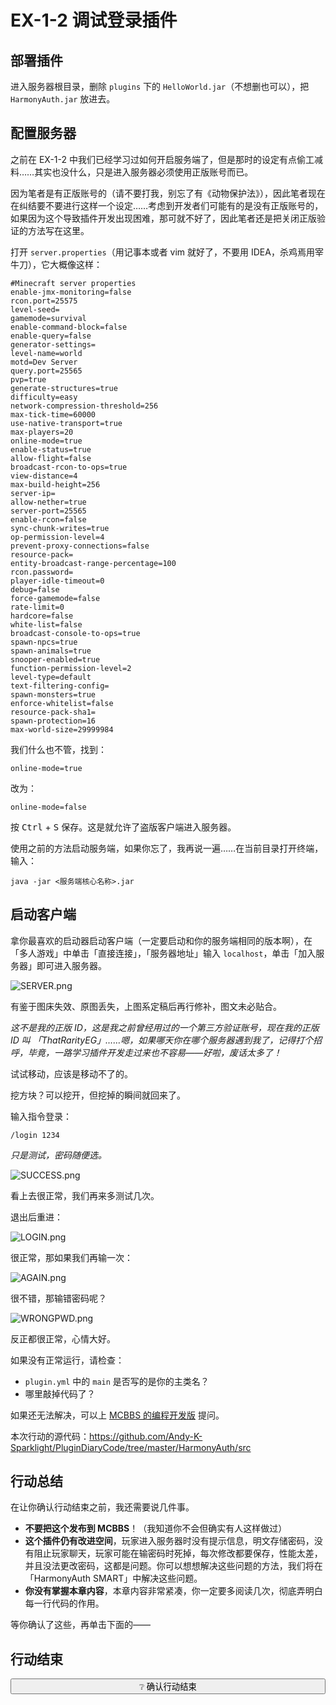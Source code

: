 # EX-1-2 调试登录插件

## 部署插件

进入服务器根目录，删除 `plugins` 下的 `HelloWorld.jar`（不想删也可以），把 `HarmonyAuth.jar` 放进去。

## 配置服务器

之前在 EX-1-2 中我们已经学习过如何开启服务端了，但是那时的设定有点偷工减料……其实也没什么，只是进入服务器必须使用正版账号而已。

因为笔者是有正版账号的（请不要打我，别忘了有《动物保护法》），因此笔者现在在纠结要不要进行这样一个设定……考虑到开发者们可能有的是没有正版账号的，如果因为这个导致插件开发出现困难，那可就不好了，因此笔者还是把关闭正版验证的方法写在这里。

打开 `server.properties`（用记事本或者 vim 就好了，不要用 IDEA，杀鸡焉用宰牛刀），它大概像这样：

```properties
#Minecraft server properties
enable-jmx-monitoring=false
rcon.port=25575
level-seed=
gamemode=survival
enable-command-block=false
enable-query=false
generator-settings=
level-name=world
motd=Dev Server
query.port=25565
pvp=true
generate-structures=true
difficulty=easy
network-compression-threshold=256
max-tick-time=60000
use-native-transport=true
max-players=20
online-mode=true
enable-status=true
allow-flight=false
broadcast-rcon-to-ops=true
view-distance=4
max-build-height=256
server-ip=
allow-nether=true
server-port=25565
enable-rcon=false
sync-chunk-writes=true
op-permission-level=4
prevent-proxy-connections=false
resource-pack=
entity-broadcast-range-percentage=100
rcon.password=
player-idle-timeout=0
debug=false
force-gamemode=false
rate-limit=0
hardcore=false
white-list=false
broadcast-console-to-ops=true
spawn-npcs=true
spawn-animals=true
snooper-enabled=true
function-permission-level=2
level-type=default
text-filtering-config=
spawn-monsters=true
enforce-whitelist=false
resource-pack-sha1=
spawn-protection=16
max-world-size=29999984
```

我们什么也不管，找到：

```properties
online-mode=true
```

改为：

```properties
online-mode=false
```

按 <kbd>Ctrl</kbd> + <kbd>S</kbd> 保存。这是就允许了盗版客户端进入服务器。

使用之前的方法启动服务端，如果你忘了，我再说一遍……在当前目录打开终端，输入：

```
java -jar <服务端核心名称>.jar
```

## 启动客户端

拿你最喜欢的启动器启动客户端（一定要启动和你的服务端相同的版本啊），在「多人游戏」中单击「直接连接」，「服务器地址」输入 `localhost`，单击「加入服务器」即可进入服务器。

![SERVER.png](https://s2.loli.net/2022/04/15/hBlogFdRup6v91N.png)

有鉴于图床失效、原图丢失，上图系定稿后再行修补，图文未必贴合。

*这不是我的正版 ID，这是我之前曾经用过的一个第三方验证账号，现在我的正版 ID 叫 「ThatRarityEG」……嗯，如果哪天你在哪个服务器遇到我了，记得打个招呼，毕竟，一路学习插件开发走过来也不容易——好啦，废话太多了！*

试试移动，应该是移动不了的。

挖方块？可以挖开，但挖掉的瞬间就回来了。

输入指令登录：

```
/login 1234
```

*只是测试，密码随便选。*

![SUCCESS.png](https://s2.loli.net/2022/04/15/jXtZQgb3vfcpFd2.png)

看上去很正常，我们再来多测试几次。

退出后重进：

![LOGIN.png](https://s2.loli.net/2022/04/15/P9gXE4N6aubeshW.png)

很正常，那如果我们再输一次：

![AGAIN.png](https://s2.loli.net/2022/04/15/h2gUNLGamnBY3DH.png)

很不错，那输错密码呢？

![WRONGPWD.png](https://s2.loli.net/2022/04/15/nwugel6HVPomjsL.png)

反正都很正常，心情大好。

如果没有正常运行，请检查：

- `plugin.yml` 中的 `main` 是否写的是你的主类名？
- 哪里敲掉代码了？

如果还无法解决，可以上 [MCBBS 的编程开发版](https://www.mcbbs.net/forum-development-1.html) 提问。

本次行动的源代码：https://github.com/Andy-K-Sparklight/PluginDiaryCode/tree/master/HarmonyAuth/src

## 行动总结

在让你确认行动结束之前，我还需要说几件事。

- **不要把这个发布到 MCBBS**！（我知道你不会但确实有人这样做过）
- **这个插件仍有改进空间**，玩家进入服务器时没有提示信息，明文存储密码，没有阻止玩家聊天，玩家可能在输密码时死掉，每次修改都要保存，性能太差，并且没法更改密码，这都是问题。你可以想想解决这些问题的方法，我们将在「HarmonyAuth SMART」中解决这些问题。
- **你没有掌握本章内容**，本章内容非常紧凑，你一定要多阅读几次，彻底弄明白每一行代码的作用。

等你确认了这些，再单击下面的——

## 行动结束

<button type='button' class="btn-unconfirmed" style="width:100%;transition:500ms;" onclick="this.innerHTML=' ✓ 恭喜！';document.getElementById('hiddenEle').style.display = 'block';this.className='btn-confirmed';this.onclick=function(){};"> ❔ 确认行动结束 </button>

<div id='hiddenEle' style='display:none;'>

> 行动结果：完成

恭喜！不管怎么说，这也是你的第一个实用型插件了！

听首歌吧~

（没有自动播放，我相信你，你会听的，对吧？）

<iframe frameborder="no" border="0" marginwidth="0" marginheight="0" width="100%" height="86" src="//music.163.com/outchain/player?type=2&id=430297477&auto=0&height=66"></iframe>

那么，我们第三章再见！

</div>

